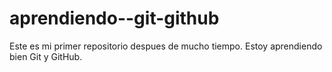 # aprendiendo--git-github
Este es mi primer repositorio despues de mucho tiempo. Estoy aprendiendo bien Git y GitHub.
